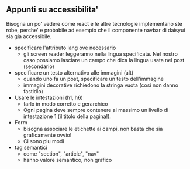 ## Appunti su accessibilita'

Bisogna un po' vedere come react e le altre tecnologie implementano ste robe, perche' e probabile ad esempio che il componente navbar di daisyui sia gia accessibile.

- specificare l'attributo lang ove necessario
  - gli screen reader leggeranno nella lingua specificata. Nel nostro caso possiamo lasciare un campo che dica la lingua usata nel post (secondario)
- specificare un testo alternativo alle immagini (alt)
  - quando uno fa un post, specificare un testo dell'immagine
  - immagini decorative richiedono la stringa vuota (cosi non danno fastidio)
- Usare le intestazioni (h1, h6)
  - farlo in modo corretto e gerarchico
  - Ogni pagina deve sempre contenere al massimo un livello di
    intestazione 1 (il titolo della pagina!).
- Form
  - bisogna associare le etichette ai campi, non basta che sia graficamente ovvio!
  - Ci sono piu modi
- tag semantici
  - come "section", "article", "nav"
  - hanno valore semantico, non grafico

